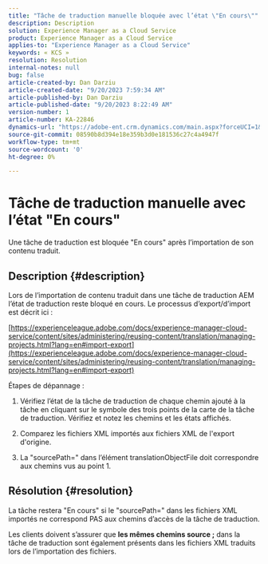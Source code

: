 ```yaml
---
title: "Tâche de traduction manuelle bloquée avec l’état \"En cours\""
description: Description
solution: Experience Manager as a Cloud Service
product: Experience Manager as a Cloud Service
applies-to: "Experience Manager as a Cloud Service"
keywords: « KCS »
resolution: Resolution
internal-notes: null
bug: false
article-created-by: Dan Darziu
article-created-date: "9/20/2023 7:59:34 AM"
article-published-by: Dan Darziu
article-published-date: "9/20/2023 8:22:49 AM"
version-number: 1
article-number: KA-22846
dynamics-url: "https://adobe-ent.crm.dynamics.com/main.aspx?forceUCI=1&pagetype=entityrecord&etn=knowledgearticle&id=455685a1-8b57-ee11-be6f-6045bd006079"
source-git-commit: 08590b8d394e18e359b3d0e181536c27c4a4947f
workflow-type: tm+mt
source-wordcount: '0'
ht-degree: 0%

---
```


# Tâche de traduction manuelle avec l’état &quot;En cours&quot;


Une tâche de traduction est bloquée &quot;En cours&quot; après l’importation de son contenu traduit.

## Description {#description}


Lors de l’importation de contenu traduit dans une tâche de traduction AEM l’état de traduction reste bloqué en cours. Le processus d’export/d’import est décrit ici :

[https://experienceleague.adobe.com/docs/experience-manager-cloud-service/content/sites/administering/reusing-content/translation/managing-projects.html?lang=en#import-export](https://experienceleague.adobe.com/docs/experience-manager-cloud-service/content/sites/administering/reusing-content/translation/managing-projects.html?lang=en#import-export)



Étapes de dépannage :

1. Vérifiez l’état de la tâche de traduction de chaque chemin ajouté à la tâche en cliquant sur le symbole des trois points de la carte de la tâche de traduction. Vérifiez et notez les chemins et les états affichés.

2. Comparez les fichiers XML importés aux fichiers XML de l&#39;export d&#39;origine.

3. La &quot;sourcePath=&quot; dans l’élément translationObjectFile doit correspondre aux chemins vus au point 1.




## Résolution {#resolution}


La tâche restera &quot;En cours&quot; si le &quot;sourcePath=&quot; dans les fichiers XML importés ne correspond PAS aux chemins d’accès de la tâche de traduction.

Les clients doivent s’assurer que <b>les mêmes chemins source ;</b> dans la tâche de traduction sont également présents dans les fichiers XML traduits lors de l’importation des fichiers.
